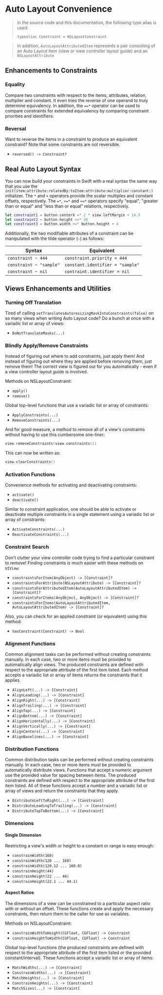 Auto Layout Convenience
=======================


> In the source code and this documentation, the following type alias is used:
>
> `typealias Constraint = NSLayoutConstraint`

> In addition, `AutoLayoutAttributedItem` represents a pair consisting of an Auto Layout item (view or view controller layout guide) and an `NSLayoutAttribute`


## Enhancements to Constraints

### Equality

Compare two constraints with respect to the items, attributes, relation, multiplier and constant.  It even tries the reverse of one operand to truly determine equivalency.  In addition, the `==*` operator can be used to compare constraints for extended equivalency by comparing constraint priorities and identifiers.

### Reversal

Want to reverse the items in a constraint to produce an equivalent constraint?  Note that some constraints are not reversible.
- `reversed() -> Constraint?`


## Real Auto Layout Syntax

You can now build your constraints in Swift with a real syntax the same way that you use the `init(item:attribute:relatedBy:toItem:attribute:multiplier:constant:)` initializer.  The `*` and `+` operators provide the scalar multiples and constant offsets, respectively.  The `=*`, `>=*` and `<=*` operators specify "equal", "greater than or equal" and "less than or equal" relations, respectively.

```swift
let constraint1 = button.centerX =* 2 * view.leftMargin + 14.5
let constraint2 = button.height <=* 20
let constraint3 = button.width >=* button.height + 4
```

Additionally, the two modifiable attributes of a constraint can be manipulated with the tilde operator (`~`) as follows:

|Syntax|Equivalent|
|------|----------|
|`constraint ~ 444`|`constraint.priority = 444`|
|`constraint ~ "sample"`|`constant.identifier = "sample"`|
|`constraint ~ nil`|`contraint.identifier = nil`|


## Views Enhancements and Utilities

### Turning Off Translation

Tired of calling `setTranslatesAutoresizingMaskIntoConstraints(false)` on so many views when writing Auto Layout code?  Do a bunch at once with a variadic list or array of views:

 - `DoNotTranslateMasks(...)`


### Blindly Apply/Remove Constraints

Instead of figuring out where to add constraints, just apply them!  And instead of figuring out where they are applied before removing them, just remove them!  The correct view is figured out for you automatically - even if a view controller layout guide is involved.

Methods on NSLayoutConstraint:
 - `apply()`
 - `remove()`

Global top-level functions that use a variadic list or array of constraints:
 - `ApplyConstraints(...)`
 - `RemoveConstraints(...)`

And for good measure, a method to remove all of a view's constraints without having to use this cumbersome one-liner:

```swift
view.removeConstraints(view.constraints())
```

This can now be written as:

```swift
view.clearConstraints()
```

### Activation Functions

Convenience methods for activating and deactivating constraints:
 - `activate()`
 - `deactivate()`

Similar to constraint application, one should be able to activate or deactivate multiple constraints in a single statement using a variadic list or array of constraints:
 - `ActivateConstraints(...)`
 - `DeactivateConstraints(...)`

 ### Constraint Search

 Don't clutter your view controller code trying to find a particular constraint to remove!   Finding constraints is much easier with these methods on `UIView`:

  - `constraintsForItem(AnyObject) -> [Constraint]?`
  - `constraintsForAttribute(NSLayoutAttribute) -> [Constraint]?`
  - `constraintsForAttributedItem(AutoLayoutAttributedItem) -> [Constraint]?`
  - `constraintsForItems(AnyObject, AnyObject) -> [Constraint]?`
  - `constraintsForItems(AutoLayoutAttributedItem, AutoLayoutAttributedItem) -> [Constraint]?`

 Also, you can check for an applied constraint (or equivalent) using this method:

  - `hasConstraint(Constraint) -> Bool`


### Alignment Functions

Common alignment tasks can be performed without creating constraints manually.  In each case, two or more items must be provided to automatically align views.  The produced constraints are defined with respect to the appropriate attribute of the first item listed.  Each method accepts a variadic list or array of items returns the constraints that it applies.
 - `AlignLeft(...) -> [Constraint]`
 - `AlignLeading(...) -> [Constraint]`
 - `AlignRight(...) -> [Constraint]`
 - `AlignTrailing(...) -> [Constraint]`
 - `AlignTop(...) -> [Constraint]`
 - `AlignBottom(...) -> [Constraint]`
 - `AlignHorizontally(...) -> [Constraint]`
 - `AlignVertically(...) -> [Constraint]`
 - `AlignCenters(...) -> [Constraint]`
 - `AlignBaselines(...) -> [Constraint]`


### Distribution Functions

Common distribution tasks can be performed without creating constraints manually.  In each case, two or more items must be provided to automatically distribute views.  Functions that accept a numeric argument use the provided value for spacing between items.  The produced constraints are defined with respect to the appropriate attribute of the first item listed.  All of these functions accept a number and a variadic list or array of views and return the constraints that they apply.
 - `DistributeLeftToRight(...) -> [Constraint]`
 - `DistributeLeadingToTrailing(...) -> [Constraint]`
 - `DistributeTopToBottom(...) -> [Constraint]`


### Dimensions

#### Single Dimension

Restricting a view's width or height to a constant or range is easy enough:

 - `constrainWidth(160)`
 - `constrainWidth(120 ... 160)`
 - `constrainWidth(120.12 ... 160.8)`
 - `constrainHeight(44)`
 - `constrainHeight(22 ... 44)`
 - `constrainHeight(22.1 ... 44.1)`


#### Aspect Ratios

The dimensions of a view can be constrained to a particular aspect ratio with or without an offset.  These functions create and apply the necessary constraints, then return them to the caller for use as variables.

Methods on NSLayoutConstraint:
 - `constrainWidthToHeight(CGFloat, CGFloat) -> Constraint`
 - `constrainHeightToWidth(CGFloat, CGFloat) -> Constraint`

Global top-level functions (the produced constraints are defined with respect to the appropriate attribute of the first item listed or the provided constant/interval).  These functions accept a variadic list or array of items:
 - `MatchWidths(...) -> [Constraint]`
 - `ConstrainWidths(...) -> [Constraint]`
 - `MatchHeights(...) -> [Constraint]`
 - `ConstrainHeights(...) -> [Constraint]`
 - `MatchSizes(...) -> [Constraint]`
